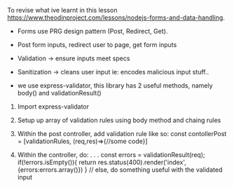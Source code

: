 To revise what ive learnt in this lesson https://www.theodinproject.com/lessons/nodejs-forms-and-data-handling.

- Forms use PRG design pattern (Post, Redirect, Get).
- Post form inputs, redirect user to page, get form inputs
- Validation -> ensure inputs meet specs
- Sanitization -> cleans user input ie: encodes malicious input stuff..

- we use express-validator, this library has 2 useful methods, namely body() and validationResult()

1. Import express-validator
2. Setup up array of validation rules using body method and chaing rules
3. Within the post controller, add validation rule like so: const contollerPost = [validationRules, (req,res)=>{//some code}]

4. Within the controller, do:
   .
   .
   .
   const errors = validationResult(req);
   if(!errors.isEmpty()){
   return res.status(400).render('index', {errors:errors.array()})
   }
   // else, do something useful with the validated input
